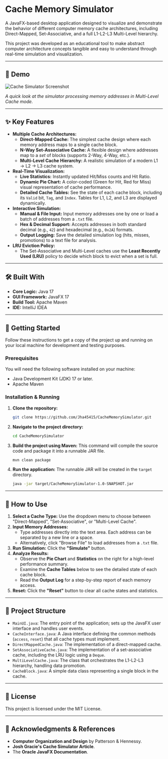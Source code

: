 # Cache Memory Simulator

A JavaFX-based desktop application designed to visualize and demonstrate the behavior of different computer memory cache architectures, including Direct-Mapped, Set-Associative, and a full L1-L2-L3 Multi-Level hierarchy.

This project was developed as an educational tool to make abstract computer architecture concepts tangible and easy to understand through real-time simulation and visualization.

---

## 📸 Demo

![Cache Simulator Screenshot](screenshot.png)

*A quick look at the simulator processing memory addresses in Multi-Level Cache mode.*

---

## ✨ Key Features

*   **Multiple Cache Architectures:**
    *   **Direct-Mapped Cache:** The simplest cache design where each memory address maps to a single cache block.
    *   **N-Way Set-Associative Cache:** A flexible design where addresses map to a *set* of blocks (supports 2-Way, 4-Way, etc.).
    *   **Multi-Level Cache Hierarchy:** A realistic simulation of a modern L1 → L2 → L3 cache system.
*   **Real-Time Visualization:**
    *   **Live Statistics:** Instantly updated Hit/Miss counts and Hit Ratio.
    *   **Dynamic Pie Chart:** A color-coded (Green for Hit, Red for Miss) visual representation of cache performance.
    *   **Detailed Cache Tables:** See the state of each cache block, including its `Valid` bit, `Tag`, and `Index`. Tables for L1, L2, and L3 are displayed dynamically.
*   **Interactive Simulation:**
    *   **Manual & File Input:** Input memory addresses one by one or load a batch of addresses from a `.txt` file.
    *   **Hex & Decimal Support:** Accepts addresses in both standard decimal (e.g., `42`) and hexadecimal (e.g., `0x2A`) formats.
    *   **Output Logging:** Save the detailed simulation log (hits, misses, promotions) to a text file for analysis.
*   **LRU Eviction Policy:**
    *   The Set-Associative and Multi-Level caches use the **Least Recently Used (LRU)** policy to decide which block to evict when a set is full.

---

## 🛠️ Built With

*   **Core Logic:** Java 17
*   **GUI Framework:** JavaFX 17
*   **Build Tool:** Apache Maven
*   **IDE:** IntelliJ IDEA

---

## 🚀 Getting Started

Follow these instructions to get a copy of the project up and running on your local machine for development and testing purposes.

### Prerequisites

You will need the following software installed on your machine:
*   Java Development Kit (JDK) 17 or later.
*   Apache Maven

### Installation & Running

1.  **Clone the repository:**
    ```bash
    git clone https://github.com/Jha45415/CacheMemorySimulator.git
    ```

2.  **Navigate to the project directory:**
    ```bash
    cd CacheMemorySimulator
    ```

3.  **Build the project using Maven:**
    This command will compile the source code and package it into a runnable JAR file.
    ```bash
    mvn clean package
    ```

4.  **Run the application:**
    The runnable JAR will be created in the `target` directory.
    ```bash
    java -jar target/CacheMemorySimulator-1.0-SNAPSHOT.jar 
    ```

---

## 📖 How to Use

1.  **Select a Cache Type:** Use the dropdown menu to choose between "Direct-Mapped", "Set-Associative", or "Multi-Level Cache".
2.  **Input Memory Addresses:**
    *   Type addresses directly into the text area. Each address can be separated by a new line or a space.
    *   Alternatively, click "Browse File" to load addresses from a `.txt` file.
3.  **Run Simulation:** Click the **"Simulate"** button.
4.  **Analyze Results:**
    *   Observe the **Pie Chart** and **Statistics** on the right for a high-level performance summary.
    *   Examine the **Cache Tables** below to see the detailed state of each cache block.
    *   Read the **Output Log** for a step-by-step report of each memory access.
5.  **Reset:** Click the **"Reset"** button to clear all cache states and statistics.

---

## 📂 Project Structure

*   `MainUI.java`: The entry point of the application; sets up the JavaFX user interface and handles user events.
*   `CacheInterface.java`: A Java interface defining the common methods (`access`, `reset`) that all cache types must implement.
*   `DirectMappedCache.java`: The implementation of a direct-mapped cache.
*   `SetAssociativeCache.java`: The implementation of a set-associative cache, including the LRU logic using a `Deque`.
*   `MultiLevelCache.java`: The class that orchestrates the L1-L2-L3 hierarchy, handling data promotion.
*   `CacheBlock.java`: A simple data class representing a single block in the cache.

---

## 📄 License

This project is licensed under the MIT License.

---

## 🙏 Acknowledgments & References

*   **Computer Organization and Design** by Patterson & Hennessy.
*   **Josh Gracie's Cache Simulator Article**.
*   The **Oracle JavaFX Documentation**.
